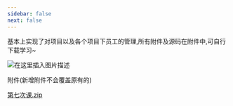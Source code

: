 ```yaml
---
sidebar: false
next: false
---
```

<BlogInfo/>







基本上实现了对项目以及各个项目下员工的管理,所有附件及源码在附件中,可自行下载学习~
  
![在这里插入图片描述](https://img-blog.csdnimg.cn/2c05138bc213402583738c3e53b99438.png?x-oss-process=image/watermark,type_ZHJvaWRzYW5zZmFsbGJhY2s,shadow_50,text_Q1NETiBAbGl0dGxl5Lqu772e,size_20,color_FFFFFF,t_70,g_se,x_16)  


​附件​(新增附件不会覆盖原有的)

[第七次课.zip](../media/file/2021/10/13/第七次课.zip)








<ActionBox />
        
<style>#top-box {margin-top:0.5rem!important;}</style>